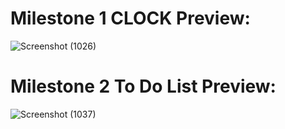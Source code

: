 # Milestone 1 CLOCK Preview:

![Screenshot (1026)](https://user-images.githubusercontent.com/73896596/125996456-cfc9561e-872d-42de-be69-7f7eabd0de15.png)
# Milestone 2 To Do List Preview:

![Screenshot (1037)](https://user-images.githubusercontent.com/73896596/126872362-51f3f649-8166-46ce-b393-622640e8b18a.png)

